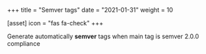 +++
title = "Semver tags"
date = "2021-01-31"
weight = 10

[asset]
 icon = "fas fa-check"
+++

Generate automatically **semver** tags when main tag is semver 2.0.0 compliance